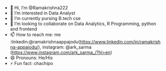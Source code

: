 - 👋 Hi, I’m @Ramakrishna222
- 👀 I’m interested in Data Analyst
- 🌱 I’m currently pursing B.tech cse 
- 💞️ I’m looking to collaborate on Data Analytics, R Programming, python and frontend
- 📫 How to reach me:  me :linkedin:@ramakrishnaappajodu(https://www.linkedin.com/in/ramakrishna-appajodu/), instagram: @ark_sarma (https://www.instagram.com/ark_sarma_/?hl=en)
- 😄 Pronouns: He/His
- ⚡ Fun fact: chachipo 

<!---
Ramakrishna222/Ramakrishna222 is a ✨ special ✨ repository because its `README.md` (this file) appears on your GitHub profile.
You can click the Preview link to take a look at your changes.
--->

